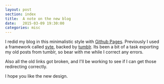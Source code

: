 ```yaml
---
layout: post
section: index
title:  A note on the new blog
date:   2015-03-09 19:30:00
categories: misc
---
```


I redid my blog in this minimalistic style with [Github Pages](https://pages.github.com/). Previously I used a framework called [syte](https://github.com/rigoneri/syte), backed by [tumblr](http://tumblr.com). Its been a bit of a task exporting my old posts from tumblr, so bear with me while I correct any errors.

Also all the old links got broken, and I'll be working to see if I can get those redirecting correctly.

I hope you like the new design.